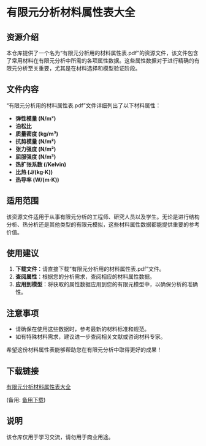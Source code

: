 # 有限元分析材料属性表大全

## 资源介绍

本仓库提供了一个名为“有限元分析用的材料属性表.pdf”的资源文件，该文件包含了常用材料在有限元分析中所需的各项属性数据。这些属性数据对于进行精确的有限元分析至关重要，尤其是在材料选择和模型验证阶段。

## 文件内容

“有限元分析用的材料属性表.pdf”文件详细列出了以下材料属性：

- **弹性模量 (N/m²)**
- **泊松比**
- **质量密度 (kg/m³)**
- **抗剪模量 (N/m²)**
- **张力强度 (N/m²)**
- **屈服强度 (N/m²)**
- **热扩张系数 (/Kelvin)**
- **比热 (J/(kg·K))**
- **热导率 (W/(m·K))**

## 适用范围

该资源文件适用于从事有限元分析的工程师、研究人员以及学生。无论是进行结构分析、热分析还是其他类型的有限元模拟，这些材料属性数据都能提供重要的参考价值。

## 使用建议

1. **下载文件**：请直接下载“有限元分析用的材料属性表.pdf”文件。
2. **查阅属性**：根据您的分析需求，查阅相应的材料属性数据。
3. **应用到模型**：将获取的属性数据应用到您的有限元模型中，以确保分析的准确性。

## 注意事项

- 请确保在使用这些数据时，参考最新的材料标准和规范。
- 如有特殊材料需求，建议进一步查阅相关文献或咨询材料专家。

希望这份材料属性表能够帮助您在有限元分析中取得更好的成果！

## 下载链接
[有限元分析材料属性表大全](https://pan.quark.cn/s/6151395070f9) 

(备用: [备用下载](https://pan.baidu.com/s/1Z5AGhyqdiDZ5sIEliYqpRg?pwd=1234))

## 说明

该仓库仅用于学习交流，请勿用于商业用途。
